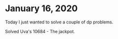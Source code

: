# January 16, 2020

Today I just wanted to solve a couple of dp problems.

Solved Uva's 10684 - The jackpot.
